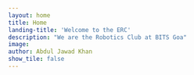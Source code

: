 ```yaml
---
layout: home
title: Home
landing-title: 'Welcome to the ERC'
description: "We are the Robotics Club at BITS Goa"
image:  
author: Abdul Jawad Khan
show_tile: false
---
```

